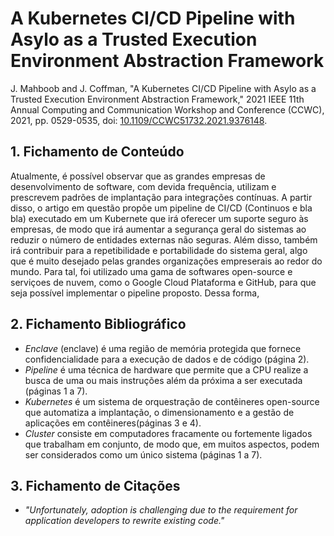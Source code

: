 # A Kubernetes CI/CD Pipeline with Asylo as a Trusted Execution Environment Abstraction Framework

J. Mahboob and J. Coffman, "A Kubernetes CI/CD Pipeline with Asylo as a Trusted Execution Environment Abstraction Framework," 2021 IEEE 11th Annual Computing and Communication Workshop and Conference (CCWC), 2021, pp. 0529-0535, doi: [10.1109/CCWC51732.2021.9376148](https://doi.org/10.1109/CCWC51732.2021.9376148).

## 1. Fichamento de Conteúdo

Atualmente, é possível observar que as grandes empresas de desenvolvimento de software, com devida frequência, utilizam e prescrevem padrões de implantação para integrações contínuas. A partir disso, o artigo em questão propõe um pipeline de CI/CD (Continuos e bla bla) executado em um Kubernete que irá oferecer um suporte seguro às empresas, de modo que irá aumentar a segurança geral do sistemas ao reduzir o número de entidades externas não seguras. Além disso, também irá contribuir para a repetibilidade e portabilidade do sistema geral, algo que é muito desejado pelas grandes organizações empreserais ao redor do mundo. Para tal, foi utilizado uma gama de softwares open-source e serviçoes de nuvem, como o Google Cloud Plataforma e GitHub, para que seja possível implementar o pipeline proposto. Dessa forma,

## 2. Fichamento Bibliográfico
* _Enclave_ (enclave) é uma região de memória protegida que fornece confidencialidade para a execução de dados e de código (página 2).
* _Pipeline_ é uma técnica de hardware que permite que a CPU realize a busca de uma ou mais instruções além da próxima a ser executada (páginas 1 a 7).
* _Kubernetes_ é um sistema de orquestração de contêineres open-source que automatiza a implantação, o dimensionamento e a gestão de aplicações em contêineres(páginas 3 e 4).
* _Cluster_ consiste em computadores fracamente ou fortemente ligados que trabalham em conjunto, de modo que, em muitos aspectos, podem ser considerados como um único sistema (páginas 1 a 7).

## 3. Fichamento de Citações
* _"Unfortunately, adoption is challenging due to the requirement for application developers to rewrite existing code."_

